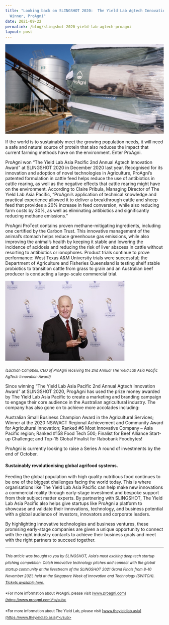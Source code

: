 ```yaml
---
title: "Looking back on SLINGSHOT 2020:  The Yield Lab Agtech Innovation Award
  Winner, ProAgni"
date: 2021-09-22
permalink: /blog/slingshot-2020-yield-lab-agtech-proagni
layout: post
---
```

![Alt text for image on Isomer site](/images/SWITCH_2021_The_Yield_Lab_ProAgni_1.jpg)

If the world is to sustainably meet the growing population needs, it will need a safe and natural source of protein that also reduces the impact that current farming methods have on the environment. Enter ProAgni.

ProAgni won “The Yield Lab Asia Pacific 2nd Annual Agtech Innovation Award” at SLINGSHOT 2020 in December 2020 last year. Recognised for its innovation and adoption of novel technologies in Agriculture, ProAgni’s patented formulation in cattle feed helps reduce the use of antibiotics in cattle rearing, as well as the negative effects that cattle rearing might have on the environment. According to Claire Pribula, Managing Director of The Yield Lab Asia Pacific, “ProAgni’s application of technical knowledge and practical experience allowed it to deliver a breakthrough cattle and sheep feed that provides a 20% increase in feed conversion, while also reducing farm costs by 30%, as well as eliminating antibiotics and significantly reducing methane emissions.”

ProAgni ProTect contains proven methane-mitigating ingredients, including one certified by the Carbon Trust. This innovative management of the animal’s stomach helps reduce greenhouse gas emissions, while also improving the animal’s health by keeping it stable and lowering the incidence of acidosis and reducing the risk of liver abscess in cattle without resorting to antibiotics or ionophores. Product trials continue to prove performance: West Texas A&M University trials were successful; the Department of Agriculture and Fisheries Queensland is testing shelf stable probiotics to transition cattle from grass to grain and an Australian beef producer is conducting a large-scale commercial trial.

![Lachlan Campbell, CEO of ProAgni receiving the 2nd Annual The Yield Lab Asia Pacific AgTech Innovation Award](/images/SWITCH_2021_The_Yield_Lab_ProAgni_2.jpg)

<sub>*(Lachlan Campbell, CEO of ProAgni receiving the 2nd Annual The Yield Lab Asia Pacific AgTech Innovation Award)*</sub>

Since winning “The Yield Lab Asia Pacific 2nd Annual Agtech Innovation Award” at SLINGSHOT 2020, ProgAgni has used the prize money awarded by The Yield Lab Asia Pacific to create a marketing and branding campaign to engage their core audience in the Australian agricultural industry. The company has also gone on to achieve more accolades including: 

Australian Small Business Champion Award in the Agricultural Services; Winner at the 2020 NSW/ACT Regional Achievement and Community Award for Agricultural Innovation; Ranked #6 Most Innovative Company – Asia Pacific region; Ranked #158 Food Tech 500; Finalist for Beef Alliance Start-up Challenge; and Top-15 Global Finalist for Rabobank Foodbytes! 

ProAgni is currently looking to raise a Series A round of investments by the end of October.

#### Sustainably revolutionising global agrifood systems. 

Feeding the global population with high quality nutritious food continues to be one of the biggest challenges facing the world today. This is where organisations like The Yield Lab Asia Pacific can help make new innovations a commercial reality through early-stage investment and bespoke support from their subject matter experts. By partnering with SLINGSHOT, The Yield Lab Asia Pacific also helps give startups like ProAgni a platform to showcase and validate their innovations, technology, and business potential with a global audience of investors, innovators and corporate leaders. 

By highlighting innovative technologies and business ventures, these promising early-stage companies are given a unique opportunity to connect with the right industry contacts to achieve their business goals and meet with the right partners to succeed together. 

---
<sub>*This article was brought to you by SLINGSHOT, Asia’s most exciting deep tech startup pitching competition. Catch innovative technology pitches and connect with the global startup community at the livestream of the SLINGSHOT 2021 Grand Finals from 8–10 November 2021, held at the Singapore Week of Innovation and Technology (SWITCH). [Tickets available here.](https://bit.ly/3o3X6ga)*</sub>

<sub>*For more information about ProAgni, please visit [www.proagni.com](https://www.proagni.com)*</sub>

<sub>*For more information about The Yield Lab, please visit [www.theyieldlab.asia](https://www.theyieldlab.asia)*</sub>